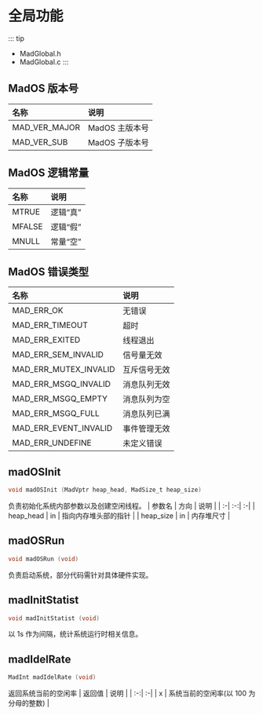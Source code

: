 # 全局功能
::: tip
- MadGlobal.h
- MadGlobal.c
:::

## MadOS 版本号
| 名称 | 说明 |
| :-| :-|
| MAD_VER_MAJOR | MadOS 主版本号 |
| MAD_VER_SUB   | MadOS 子版本号 |

## MadOS 逻辑常量
| 名称 | 说明 |
| :-| :-|
| MTRUE  | 逻辑“真” |
| MFALSE | 逻辑“假” |
| MNULL  | 常量“空” |

## MadOS 错误类型
| 名称 | 说明 |
| :-| :-|
| MAD_ERR_OK            | 无错误 |
| MAD_ERR_TIMEOUT       | 超时 |
| MAD_ERR_EXITED        | 线程退出 |
| MAD_ERR_SEM_INVALID   | 信号量无效 |
| MAD_ERR_MUTEX_INVALID | 互斥信号无效 |
| MAD_ERR_MSGQ_INVALID  | 消息队列无效 |
| MAD_ERR_MSGQ_EMPTY    | 消息队列为空 |
| MAD_ERR_MSGQ_FULL     | 消息队列已满 |
| MAD_ERR_EVENT_INVALID | 事件管理无效 |
| MAD_ERR_UNDEFINE      | 未定义错误 |

## madOSInit
```c
void madOSInit (MadVptr heap_head, MadSize_t heap_size)
```
负责初始化系统内部参数以及创建空闲线程。
| 参数名 | 方向 | 说明 |
| :-| :-:| :-|
| heap_head | in | 指向内存堆头部的指针 |
| heap_size | in | 内存堆尺寸 |

## madOSRun
```c
void madOSRun (void)
```
负责启动系统，部分代码需针对具体硬件实现。

## madInitStatist
```c
void madInitStatist (void)
```
以 1s 作为间隔，统计系统运行时相关信息。

## madIdelRate
```c
MadInt madIdelRate (void)
```
返回系统当前的空闲率
| 返回值 | 说明 |
| :-:| :-|
| x | 系统当前的空闲率(以 100 为分母的整数) |
